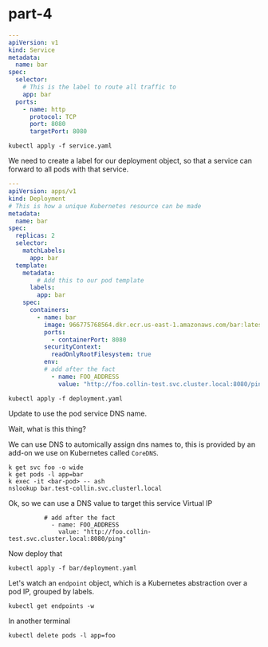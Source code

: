 # part-4

```yaml
---
apiVersion: v1
kind: Service
metadata:
  name: bar
spec:
  selector:
    # This is the label to route all traffic to
    app: bar
  ports:
    - name: http
      protocol: TCP
      port: 8080
      targetPort: 8080
```

```
kubectl apply -f service.yaml
```

We need to create a label for our deployment object, so that a service can forward to all pods with that service.
```yaml
---
apiVersion: apps/v1
kind: Deployment
# This is how a unique Kubernetes resource can be made
metadata:
  name: bar
spec:
  replicas: 2
  selector:
    matchLabels:
      app: bar
  template:
    metadata:
        # Add this to our pod template
      labels:
        app: bar
    spec:
      containers:
        - name: bar
          image: 966775768564.dkr.ecr.us-east-1.amazonaws.com/bar:latest
          ports:
            - containerPort: 8080
          securityContext:
            readOnlyRootFilesystem: true
          env:
          # add after the fact
            - name: FOO_ADDRESS
              value: "http://foo.collin-test.svc.cluster.local:8080/ping"

```

```
kubectl apply -f deployment.yaml
```

Update to use the pod service DNS name.

Wait, what is this thing?

We can use DNS to automically assign dns names to, this is provided by an add-on we use on Kubernetes called `CoreDNS`.

```
k get svc foo -o wide
k get pods -l app=bar
k exec -it <bar-pod> -- ash
nslookup bar.test-collin.svc.clusterl.local
```


Ok, so we can use a DNS value to target this service Virtual IP
```
          # add after the fact
            - name: FOO_ADDRESS
              value: "http://foo.collin-test.svc.cluster.local:8080/ping"
```
Now deploy that
```
kubectl apply -f bar/deployment.yaml
```

Let's watch an `endpoint` object, which is a Kubernetes abstraction over a pod IP, grouped by labels.
```
kubectl get endpoints -w
```

In another terminal
```
kubectl delete pods -l app=foo
```

